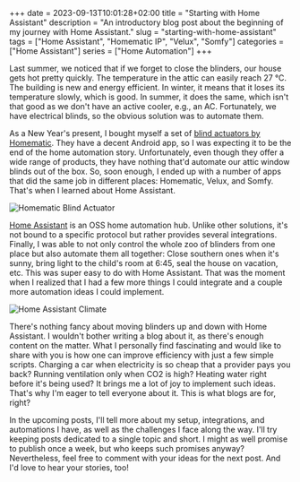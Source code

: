 +++
date = 2023-09-13T10:01:28+02:00
title = "Starting with Home Assistant"
description = "An introductory blog post about the beginning of my journey with Home Assistant."
slug = "starting-with-home-assistant"
tags = ["Home Assistant", "Homematic IP", "Velux", "Somfy"]
categories = ["Home Assistant"]
series = ["Home Automation"]
+++

Last summer, we noticed that if we forget to close the blinders, our house gets hot pretty quickly. The temperature in the attic can easily reach 27 °C. The building is new and energy efficient. In winter, it means that it loses its temperature slowly, which is good. In summer, it does the same, which isn't that good as we don't have an active cooler, e.g., an AC. Fortunately, we have electrical blinds, so the obvious solution was to automate them.

As a New Year's present, I bought myself a set of [blind actuators by Homematic](https://homematic-ip.com/en/product/blind-actuator-flush-mount). They have a decent Android app, so I was expecting it to be the end of the home automation story. Unfortunately, even though they offer a wide range of products, they have nothing that'd automate our attic window blinds out of the box. So, soon enough, I ended up with a number of apps that did the same job in different places: Homematic, Velux, and Somfy. That's when I learned about Home Assistant.

![Homematic Blind Actuator](/images/starting-with-home-assistant/homematic-blind-actuator.png)

[Home Assistant](https://www.home-assistant.io) is an OSS home automation hub. Unlike other solutions, it's not bound to a specific protocol but rather provides several integrations. Finally, I was able to not only control the whole zoo of blinders from one place but also automate them all together: Close southern ones when it's sunny, bring light to the child's room at 6:45, seal the house on vacation, etc. This was super easy to do with Home Assistant. That was the moment when I realized that I had a few more things I could integrate and a couple more automation ideas I could implement.

![Home Assistant Climate](/images/starting-with-home-assistant/home-assistant-climate.png)

There's nothing fancy about moving blinders up and down with Home Assistant. I wouldn't bother writing a blog about it, as there's enough content on the matter. What I personally find fascinating and would like to share with you is how one can improve efficiency with just a few simple scripts. Charging a car when electricity is so cheap that a provider pays you back? Running ventilation only when CO2 is high? Heating water right before it's being used? It brings me a lot of joy to implement such ideas. That's why I'm eager to tell everyone about it. This is what blogs are for, right?

In the upcoming posts, I'll tell more about my setup, integrations, and automations I have, as well as the challenges I face along the way. I'll try keeping posts dedicated to a single topic and short. I might as well promise to publish once a week, but who keeps such promises anyway? Nevertheless, feel free to comment with your ideas for the next post. And I'd love to hear your stories, too!
